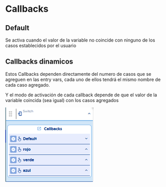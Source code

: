 # Callbacks

## Default

Se activa cuando el valor de la variable no coincide con ninguno de los casos establecidos por el usuario

## Callbacks dinamicos

Estos Callbacks dependen directamente del numero de casos que se agreguen en las entry vars, cada uno de ellos tendrá el mismo nombre de cada caso agregado.

Y el modo de activación de cada callback depende de que el valor de la variable coincida \(sea igual\) con los casos agregados

![](../../../../.gitbook/assets/image%20%28579%29.png)

